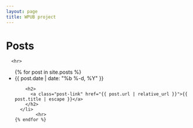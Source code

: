 ```yaml
---
layout: page
title: WPUB project
---
```


<div class="wrapper">
<div class="home">

  <h1 class="page-heading">Posts</h1>

      <hr>
  <ul class="post-list">
    {% for post in site.posts %}
      <li>
        <span class="post-meta">{{ post.date | date: "%b %-d, %Y" }}</span>

        <h2>
          <a class="post-link" href="{{ post.url | relative_url }}">{{ post.title | escape }}</a>
        </h2>
      </li>
            <hr>
    {% endfor %}
  </ul>


</div>
</div>
